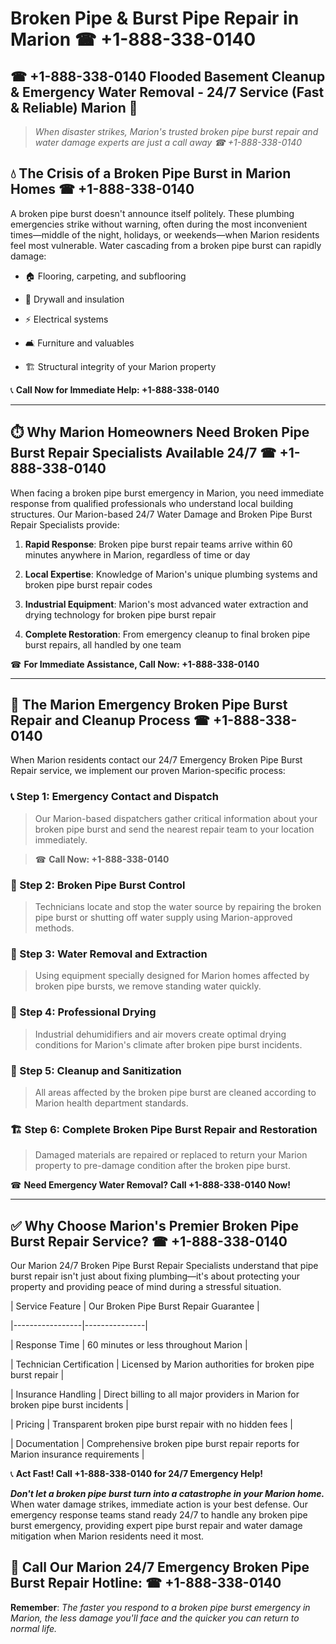 # Broken Pipe & Burst Pipe Repair in Marion ☎ +1-888-338-0140  
## ☎ +1-888-338-0140 Flooded Basement Cleanup & Emergency Water Removal - 24/7 Service (Fast & Reliable) Marion 🚨  

> *When disaster strikes, Marion's trusted broken pipe burst repair and water damage experts are just a call away ☎ +1-888-338-0140*  

## 💧 The Crisis of a Broken Pipe Burst in Marion Homes ☎ +1-888-338-0140  

A broken pipe burst doesn't announce itself politely. These plumbing emergencies strike without warning, often during the most inconvenient times—middle of the night, holidays, or weekends—when Marion residents feel most vulnerable. Water cascading from a broken pipe burst can rapidly damage:  

* 🏠 Flooring, carpeting, and subflooring  
* 🧱 Drywall and insulation  
* ⚡ Electrical systems  
* 🛋️ Furniture and valuables  
* 🏗️ Structural integrity of your Marion property  

📞 **Call Now for Immediate Help: +1-888-338-0140**  

---  

## ⏱️ Why Marion Homeowners Need Broken Pipe Burst Repair Specialists Available 24/7 ☎ +1-888-338-0140  

When facing a broken pipe burst emergency in Marion, you need immediate response from qualified professionals who understand local building structures. Our Marion-based 24/7 Water Damage and Broken Pipe Burst Repair Specialists provide:  

1. **Rapid Response**: Broken pipe burst repair teams arrive within 60 minutes anywhere in Marion, regardless of time or day  
2. **Local Expertise**: Knowledge of Marion's unique plumbing systems and broken pipe burst repair codes  
3. **Industrial Equipment**: Marion's most advanced water extraction and drying technology for broken pipe burst repair  
4. **Complete Restoration**: From emergency cleanup to final broken pipe burst repairs, all handled by one team  

☎ **For Immediate Assistance, Call Now: +1-888-338-0140**  

---  

## 🔧 The Marion Emergency Broken Pipe Burst Repair and Cleanup Process ☎ +1-888-338-0140  

When Marion residents contact our 24/7 Emergency Broken Pipe Burst Repair service, we implement our proven Marion-specific process:  

### 📞 Step 1: Emergency Contact and Dispatch  
> Our Marion-based dispatchers gather critical information about your broken pipe burst and send the nearest repair team to your location immediately.  
> ☎ **Call Now: +1-888-338-0140**  

### 🚿 Step 2: Broken Pipe Burst Control  
> Technicians locate and stop the water source by repairing the broken pipe burst or shutting off water supply using Marion-approved methods.  

### 🌊 Step 3: Water Removal and Extraction  
> Using equipment specially designed for Marion homes affected by broken pipe bursts, we remove standing water quickly.  

### 💨 Step 4: Professional Drying  
> Industrial dehumidifiers and air movers create optimal drying conditions for Marion's climate after broken pipe burst incidents.  

### 🧼 Step 5: Cleanup and Sanitization  
> All areas affected by the broken pipe burst are cleaned according to Marion health department standards.  

### 🏗️ Step 6: Complete Broken Pipe Burst Repair and Restoration  
> Damaged materials are repaired or replaced to return your Marion property to pre-damage condition after the broken pipe burst.  

☎ **Need Emergency Water Removal? Call +1-888-338-0140 Now!**  

---  

## ✅ Why Choose Marion's Premier Broken Pipe Burst Repair Service? ☎ +1-888-338-0140  

Our Marion 24/7 Broken Pipe Burst Repair Specialists understand that pipe burst repair isn't just about fixing plumbing—it's about protecting your property and providing peace of mind during a stressful situation.  

| Service Feature | Our Broken Pipe Burst Repair Guarantee |  
|-----------------|---------------|  
| Response Time | 60 minutes or less throughout Marion |  
| Technician Certification | Licensed by Marion authorities for broken pipe burst repair |  
| Insurance Handling | Direct billing to all major providers in Marion for broken pipe burst incidents |  
| Pricing | Transparent broken pipe burst repair with no hidden fees |  
| Documentation | Comprehensive broken pipe burst repair reports for Marion insurance requirements |  

📞 **Act Fast! Call +1-888-338-0140 for 24/7 Emergency Help!**  

***Don't let a broken pipe burst turn into a catastrophe in your Marion home.*** When water damage strikes, immediate action is your best defense. Our emergency response teams stand ready 24/7 to handle any broken pipe burst emergency, providing expert pipe burst repair and water damage mitigation when Marion residents need it most.  

## 📱 Call Our Marion 24/7 Emergency Broken Pipe Burst Repair Hotline: ☎ +1-888-338-0140  

**Remember**: *The faster you respond to a broken pipe burst emergency in Marion, the less damage you'll face and the quicker you can return to normal life.*